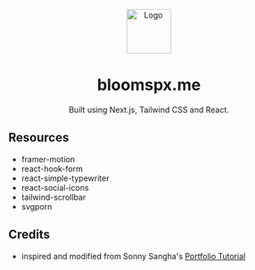 <div align="center">
  <img alt="Logo" src="./public/favicon.ico" width="80" />
<h1 align='center' href='https://bloomspx.me'> bloomspx.me </h1>

<p align="center">
  Built using Next.js, Tailwind CSS and React.
</p>
</div>

## Resources
- framer-motion
- react-hook-form
- react-simple-typewriter
- react-social-icons
- tailwind-scrollbar
- svgporn

## Credits
- inspired and modified from Sonny Sangha's [Portfolio Tutorial](https://www.youtube.com/watch?v=urgi2iz9P6U)
